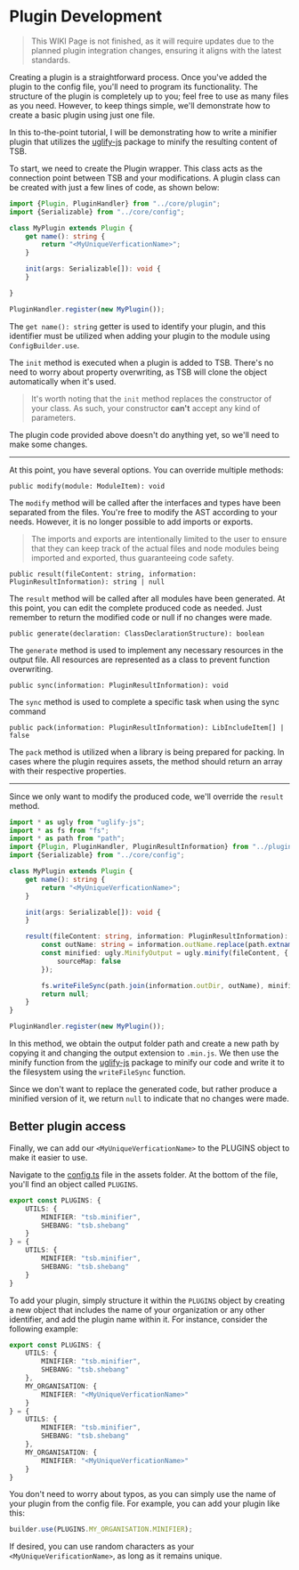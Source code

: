 # Plugin Development

> This WIKI Page is not finished, as it will require updates due to the planned plugin integration changes, ensuring it
> aligns with the latest standards.

Creating a plugin is a straightforward process. Once you've added the plugin to the config file, you'll need to program
its functionality. The structure of the plugin is completely up to you; feel free to use as many files as you need.
However, to keep things simple, we'll demonstrate how to create a basic plugin using just one file.

In this to-the-point tutorial, I will be demonstrating how to write a minifier plugin that utilizes
the [uglify-js](https://www.npmjs.com/package/uglify-js) package to minify the resulting content of TSB.

To start, we need to create the Plugin wrapper. This class acts as the connection point between TSB and your
modifications. A plugin class can be created with just a few lines of code, as shown below:

```typescript
import {Plugin, PluginHandler} from "../core/plugin";
import {Serializable} from "../core/config";

class MyPlugin extends Plugin {
    get name(): string {
        return "<MyUniqueVerficationName>";
    }

    init(args: Serializable[]): void {
    }

}

PluginHandler.register(new MyPlugin());
```

The `get name(): string` getter is used to identify your plugin, and this identifier must be utilized when adding your
plugin to the module using `ConfigBuilder.use`.

The `init` method is executed when a plugin is added to TSB. There's no need to worry about property overwriting, as TSB
will clone the object automatically when it's used.

> It's worth noting that the `init` method replaces the constructor of your class. As such, your constructor **can't**
> accept any kind of parameters.

The plugin code provided above doesn't do anything yet, so we'll need to make some changes.

------------------------

At this point, you have several options. You can override multiple methods:

```
public modify(module: ModuleItem): void
```

The `modify` method will be called after the interfaces and types have been separated from the files. You're free to
modify the AST according to your needs. However, it is no longer possible to add imports or exports.

> The imports and exports are intentionally limited to the user to ensure that they can keep track of the actual files
> and node modules being imported and exported, thus guaranteeing code safety.

```
public result(fileContent: string, information: PluginResultInformation): string | null
```

The `result` method will be called after all modules have been generated. At this point, you can edit the complete
produced code as needed. Just remember to return the modified code or null if no changes were made.

```
public generate(declaration: ClassDeclarationStructure): boolean
```

The `generate` method is used to implement any necessary resources in the output file. All resources are represented as
a class to prevent function overwriting.

```
public sync(information: PluginResultInformation): void
```

The `sync` method is used to complete a specific task when using the sync command

```
public pack(information: PluginResultInformation): LibIncludeItem[] | false
```

The `pack` method is utilized when a library is being prepared for packing. In cases where the plugin requires assets,
the method should return an array with their respective properties.

------------------------

Since we only want to modify the produced code, we'll override the `result` method.

```typescript
import * as ugly from "uglify-js";
import * as fs from "fs";
import * as path from "path";
import {Plugin, PluginHandler, PluginResultInformation} from "../plugin/plugin";
import {Serializable} from "../core/config";

class MyPlugin extends Plugin {
    get name(): string {
        return "<MyUniqueVerficationName>";
    }

    init(args: Serializable[]): void {
    }

    result(fileContent: string, information: PluginResultInformation): string | null {
        const outName: string = information.outName.replace(path.extname(information.outName), ".min.js");
        const minified: ugly.MinifyOutput = ugly.minify(fileContent, {
            sourceMap: false
        });

        fs.writeFileSync(path.join(information.outDir, outName), minified.code);
        return null;
    }
}

PluginHandler.register(new MyPlugin());
```

In this method, we obtain the output folder path and create a new path by copying it and changing the output extension
to `.min.js`. We then use the minify function from the [uglify-js](https://www.npmjs.com/package/uglify-js) package to
minify our code and write it to the filesystem using the `writeFileSync` function.

Since we don't want to replace the generated code, but rather produce a minified version of it, we return `null` to
indicate that no changes were made.

## Better plugin access

Finally, we can add our `<MyUniqueVerficationName>` to the PLUGINS object to make it easier to use.

Navigate to the [config.ts](/assets/config.ts) file in the assets folder. At the bottom of the file, you'll find an
object called `PLUGINS`.

```typescript
export const PLUGINS: {
    UTILS: {
        MINIFIER: "tsb.minifier",
        SHEBANG: "tsb.shebang"
    }
} = {
    UTILS: {
        MINIFIER: "tsb.minifier",
        SHEBANG: "tsb.shebang"
    }
}
```

To add your plugin, simply structure it within the `PLUGINS` object by creating a new object that includes the name of
your organization or any other identifier, and add the plugin name within it. For instance, consider the following
example:

```typescript
export const PLUGINS: {
    UTILS: {
        MINIFIER: "tsb.minifier",
        SHEBANG: "tsb.shebang"
    },
    MY_ORGANISATION: {
        MINIFIER: "<MyUniqueVerficationName>"
    }
} = {
    UTILS: {
        MINIFIER: "tsb.minifier",
        SHEBANG: "tsb.shebang"
    },
    MY_ORGANISATION: {
        MINIFIER: "<MyUniqueVerficationName>"
    }
}
```

You don't need to worry about typos, as you can simply use the name of your plugin from the config file. For example,
you can add your plugin like this:

```javascript
builder.use(PLUGINS.MY_ORGANISATION.MINIFIER);
```

If desired, you can use random characters as your `<MyUniqueVerificationName>`, as long as it remains unique.